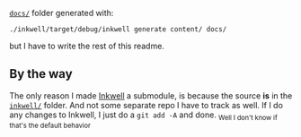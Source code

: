 [`docs/`](./docs/) folder generated with:
```console
./inkwell/target/debug/inkwell generate content/ docs/
```

but I have to write the rest of this readme.

## By the way
The only reason I made [Inkwell](https://github.com/PolyLogic64/inkwell) a submodule, is because the source **is** in the [`inkwell/`](./inkwell/) folder. And not some separate repo I have to track as well. If I do any changes to Inkwell, I just do a `git add -A` and done. <sub>Well I don't know if that's the default behavior</sub>